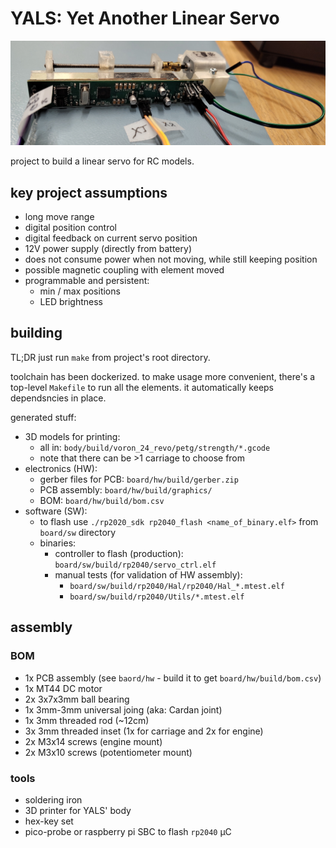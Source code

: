# YALS: Yet Another Linear Servo

![YALS 1st prototype](doc/yals.jpg)

project to build a linear servo for RC models.


## key project assumptions

* long move range
* digital position control
* digital feedback on current servo position
* 12V power supply (directly from battery)
* does not consume power when not moving, while still keeping position
* possible magnetic coupling with element moved
* programmable and persistent:
  * min / max positions
  * LED brightness


## building

TL;DR just run `make` from project's root directory.

toolchain has been dockerized.
to make usage more convenient, there's a top-level `Makefile` to run all the elements.
it automatically keeps dependsncies in place.

generated stuff:
* 3D models for printing:
  * all in: `body/build/voron_24_revo/petg/strength/*.gcode`
  * note that there can be >1 carriage to choose from
* electronics (HW):
  * gerber files for PCB: `board/hw/build/gerber.zip`
  * PCB assembly: `board/hw/build/graphics/`
  * BOM: `board/hw/build/bom.csv`
* software (SW):
  * to flash use `./rp2020_sdk rp2040_flash <name_of_binary.elf>` from `board/sw` directory
  * binaries:
    * controller to flash (production): `board/sw/build/rp2040/servo_ctrl.elf`
    * manual tests (for validation of HW assembly):
      * `board/sw/build/rp2040/Hal/rp2040/Hal_*.mtest.elf`
      * `board/sw/build/rp2040/Utils/*.mtest.elf`


## assembly

### BOM
* 1x PCB assembly (see `baord/hw` - build it to get `board/hw/build/bom.csv`)
* 1x MT44 DC motor
* 2x 3x7x3mm ball bearing
* 1x 3mm-3mm universal joing (aka: Cardan joint)
* 1x 3mm threaded rod (~12cm)
* 3x 3mm threaded inset (1x for carriage and 2x for engine)
* 2x M3x14 screws (engine mount)
* 2x M3x10 screws (potentiometer mount)

### tools
* soldering iron
* 3D printer for YALS' body
* hex-key set
* pico-probe or raspberry pi SBC to flash `rp2040` µC
